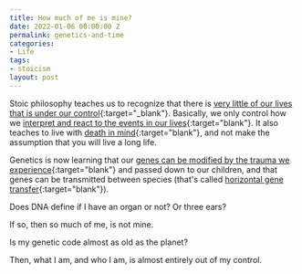 ```yaml
---
title: How much of me is mine?
date: 2022-01-06 00:00:00 Z
permalink: genetics-and-time
categories:
- Life
tags:
- stoicism
layout: post
---
```


Stoic philosophy teaches us to recognize that there is [very little of our lives that is under our control](https://dailystoic.com/control-and-choice/){:target="_blank"}. Basically, we only control how we [interpret and react to the events in our lives](https://dailystoic.com/remember-you-dont-control-what-happens-you-control-how-you-respond/){:target="blank"}.  It also teaches to live with [death in mind](https://dailystoic.com/14-stoic-quotes-on-death/){:target="blank"}, and not make the assumption that you will live a long life. 

Genetics is now learning that our [genes can be modified by the trauma we experience](https://www.verywellhealth.com/intergenerational-trauma-5191638){:target="blank"} and passed down to our children, and that genes can be transmitted between species (that's called [horizontal gene transfer](https://www.britannica.com/science/horizontal-gene-transfer){:target="blank"}).

Does DNA define if I have an organ or not? Or three ears? 

If so, then so much of me, is not mine.

Is my genetic code almost as old as the planet?

Then, what I am, and who I am, is almost entirely out of my control. 
